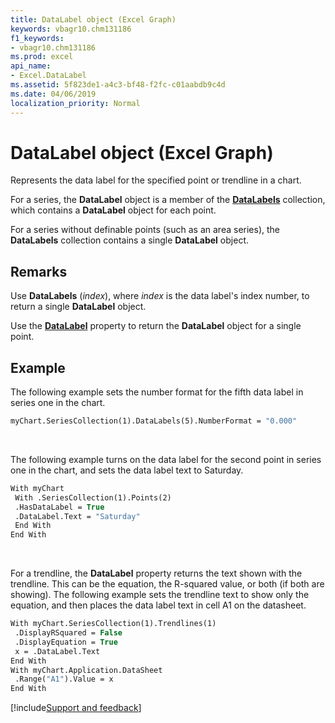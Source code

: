 ```yaml
---
title: DataLabel object (Excel Graph)
keywords: vbagr10.chm131186
f1_keywords:
- vbagr10.chm131186
ms.prod: excel
api_name:
- Excel.DataLabel
ms.assetid: 5f823de1-a4c3-bf48-f2fc-c01aabdb9c4d
ms.date: 04/06/2019
localization_priority: Normal
---
```



# DataLabel object (Excel Graph)

Represents the data label for the specified point or trendline in a chart. 

For a series, the **DataLabel** object is a member of the **[DataLabels](Excel.datalabels(collection).md)** collection, which contains a **DataLabel** object for each point. 

For a series without definable points (such as an area series), the **DataLabels** collection contains a single **DataLabel** object.


## Remarks

Use **DataLabels** (_index_), where _index_ is the data label's index number, to return a single **DataLabel** object.

Use the **[DataLabel](excel.datalabel-graph-property.md)** property to return the **DataLabel** object for a single point. 

## Example

The following example sets the number format for the fifth data label in series one in the chart.

```vb
myChart.SeriesCollection(1).DataLabels(5).NumberFormat = "0.000"
```

<br/>

The following example turns on the data label for the second point in series one in the chart, and sets the data label text to Saturday.

```vb
With myChart 
 With .SeriesCollection(1).Points(2) 
 .HasDataLabel = True 
 .DataLabel.Text = "Saturday" 
 End With 
End With
```

<br/>

For a trendline, the **DataLabel** property returns the text shown with the trendline. This can be the equation, the R-squared value, or both (if both are showing). The following example sets the trendline text to show only the equation, and then places the data label text in cell A1 on the datasheet.

```vb
With myChart.SeriesCollection(1).Trendlines(1) 
 .DisplayRSquared = False 
 .DisplayEquation = True 
 x = .DataLabel.Text 
End With 
With myChart.Application.DataSheet 
 .Range("A1").Value = x 
End With
```




[!include[Support and feedback](~/includes/feedback-boilerplate.md)]